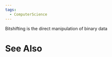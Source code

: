 ```yaml
---
tags:
  - ComputerScience
---
```

Bitshifting is the direct manipulation of binary data



# See Also